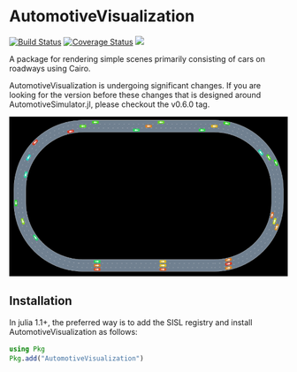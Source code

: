 # AutomotiveVisualization

[![Build Status](https://travis-ci.org/sisl/AutomotiveVisualization.jl.svg?branch=master)](https://travis-ci.org/sisl/AutomotiveVisualization.jl)
[![Coverage Status](https://coveralls.io/repos/sisl/AutomotiveVisualization.jl/badge.svg)](https://coveralls.io/r/sisl/AutomotiveVisualization.jl)
[![](https://img.shields.io/badge/docs-latest-blue.svg)](https://sisl.github.io/AutomotiveVisualization.jl/latest)

A package for rendering simple scenes primarily consisting of cars on roadways using Cairo.

AutomotiveVisualization is undergoing significant changes. If you are looking for the version before these changes that is designed around AutomotiveSimulator.jl, please checkout the v0.6.0 tag.

![AutomotiveVisualization](readmeimage.png)

## Installation 

In julia 1.1+, the preferred way is to add the SISL registry and install AutomotiveVisualization as follows:

```julia 
using Pkg
Pkg.add("AutomotiveVisualization")
```
